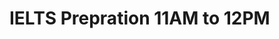 # IELTS Prepration 11AM to 12PM

<!-- - ## Week 1

   1. [Day 1](https://www.facebook.com/watch/?v=497111506547737)
   2. [Day 2](https://www.facebook.com/watch/?v=526809663376500)
   3. [Day 3](https://www.facebook.com/watch/?v=539986651763637)
   4. [Day 4](https://www.facebook.com/watch/?v=1668509427050687)
   5. [Day 5](https://www.facebook.com/watch/?v=1622137438349225) -->

<!-- - ## Week 

   1. [Day 1]()
   2. [Day 2]()
   3. [Day 3]()
   4. [Day 4]()
   5. [Day 5]() -->

<!-- - ## Week 

   1. [Day 1]()
   2. [Day 2]()
   3. [Day 3]()
   4. [Day 4]()
   5. [Day 5]() -->